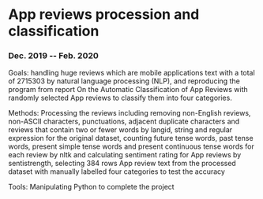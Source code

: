 # App reviews procession and classification

### Dec. 2019 -- Feb. 2020

Goals: handling huge reviews which are mobile applications text with a total of 2715303 by natural language processing (NLP), and reproducing the program from report On the Automatic Classification of App Reviews with randomly selected App reviews to classify them into four categories.

Methods: Processing the reviews including removing non-English reviews, non-ASCII characters, punctuations, adjacent duplicate characters and reviews that contain two or fewer words by langid, string and regular expression for the original dataset, counting future tense words, past tense words, present simple tense words and present continuous tense words for each review by nltk and calculating sentiment rating for App reviews by sentistrength, selecting 384 rows App review text from the processed dataset with manually labelled four categories to test the accuracy

Tools: Manipulating Python to complete the project
